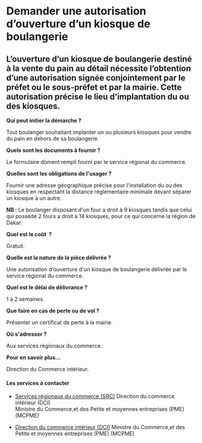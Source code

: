# Demander une autorisation d’ouverture d’un kiosque de boulangerie

L’ouverture d’un kiosque de boulangerie destiné à la vente du pain au détail nécessite l’obtention d’une autorisation signée conjointement par le préfet ou le sous-préfet et par la mairie. Cette autorisation précise le lieu d’implantation du ou des kiosques.
------------------------------------------------------------------------------------------------------------------------------------------------------------------------------------------------------------------------------------------------------------------

**Qui peut initier la démarche ?**

Tout boulanger souhaitant implanter un ou plusieurs kiosques pour vendre du pain en dehors de sa boulangerie.

**Quels sont les documents à fournir ?**  

Le formulaire dûment rempli fourni par le service régional du commerce.

**Quelles sont les obligations de l'usager ?**

Fournir une adresse géographique précise pour l'installation du ou des kiosques en respectant la distance réglementaire minimale devant séparer un kiosque à un autre.   

**NB :** Le boulanger disposant d'un four a droit à 9 kiosques tandis que celui qui possède 2 fours a droit à 14 kiosques, pour ce qui concerne la région de Dakar.  

**Quel est le coût  ?**

Gratuit.

**Quelle est la nature de la pièce délivrée ?**

Une autorisation d'ouverture d'un kiosque de boulangerie délivrée par le service régional du commerce.

**Quel est le délai de délivrance ?**

1 à 2 semaines.  

**Que faire en cas de perte ou de vol ?**

Présenter un certificat de perte à la mairie.

**Où s'adresser ?**

Aux services régionaux du commerce.  

**Pour en savoir plus...**

Direction du Commerce intérieur.

#### Les services à contacter

*   [Services régionaux du commerce (SRC)](../../../services/services-regionaux-du-commerce-src.md) Direction du commerce intérieur (DCI)  
    Ministre du Commerce,et des Petite et moyennes entreprises (PME) (MCPME)  
    
*   [Direction du commerce intérieur (DCI)](../../../services/direction-du-commerce-interieur-dci.md) Ministre du Commerce,et des Petite et moyennes entreprises (PME) (MCPME)